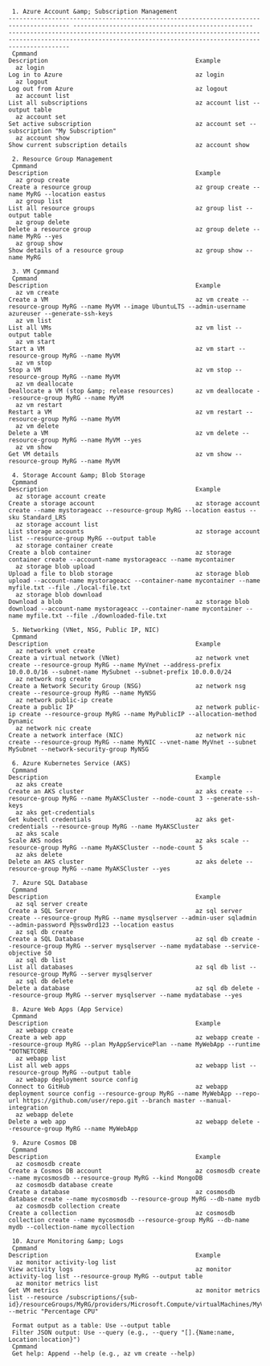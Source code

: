 	 1. Azure Account &amp; Subscription Management                                        	                                                  	                                                                                                                                                             	
	---------------------------------------------------------------------------------------	--------------------------------------------------	-------------------------------------------------------------------------------------------------------------------------------------------------------------	
	 Cpmmand                                                                               	 Description                                      	 Example                                                                                                                                                     	
	  az login                                                                             	  Log in to Azure                                 	  az login                                                                                                                                                   	
	  az logout                                                                            	  Log out from Azure                              	  az logout                                                                                                                                                  	
	  az account list                                                                      	  List all subscriptions                          	  az account list --output table                                                                                                                             	
	  az account set                                                                       	  Set active subscription                         	  az account set --subscription "My Subscription"                                                                                                            	
	  az account show                                                                      	  Show current subscription details               	  az account show                                                                                                                                            	
	                                                                                       	                                                  	                                                                                                                                                             	
	 2. Resource Group Management                                                          	                                                  	                                                                                                                                                             	
	 Cpmmand                                                                               	 Description                                      	 Example                                                                                                                                                     	
	  az group create                                                                      	  Create a resource group                         	  az group create --name MyRG --location eastus                                                                                                              	
	  az group list                                                                        	  List all resource groups                        	  az group list --output table                                                                                                                               	
	  az group delete                                                                      	  Delete a resource group                         	  az group delete --name MyRG --yes                                                                                                                          	
	  az group show                                                                        	  Show details of a resource group                	  az group show --name MyRG                                                                                                                                  	
	                                                                                       	                                                  	                                                                                                                                                             	
	 3. VM Cpmmand                                                                         	                                                  	                                                                                                                                                             	
	 Cpmmand                                                                               	 Description                                      	 Example                                                                                                                                                     	
	  az vm create                                                                         	  Create a VM                                     	  az vm create --resource-group MyRG --name MyVM --image UbuntuLTS --admin-username azureuser --generate-ssh-keys                                            	
	  az vm list                                                                           	  List all VMs                                    	  az vm list --output table                                                                                                                                  	
	  az vm start                                                                          	  Start a VM                                      	  az vm start --resource-group MyRG --name MyVM                                                                                                              	
	  az vm stop                                                                           	  Stop a VM                                       	  az vm stop --resource-group MyRG --name MyVM                                                                                                               	
	  az vm deallocate                                                                     	  Deallocate a VM (stop &amp; release resources)  	  az vm deallocate --resource-group MyRG --name MyVM                                                                                                         	
	  az vm restart                                                                        	  Restart a VM                                    	  az vm restart --resource-group MyRG --name MyVM                                                                                                            	
	  az vm delete                                                                         	  Delete a VM                                     	  az vm delete --resource-group MyRG --name MyVM --yes                                                                                                       	
	  az vm show                                                                           	  Get VM details                                  	  az vm show --resource-group MyRG --name MyVM                                                                                                               	
	                                                                                       	                                                  	                                                                                                                                                             	
	 4. Storage Account &amp; Blob Storage                                                 	                                                  	                                                                                                                                                             	
	 Cpmmand                                                                               	 Description                                      	 Example                                                                                                                                                     	
	  az storage account create                                                            	  Create a storage account                        	  az storage account create --name mystorageacc --resource-group MyRG --location eastus --sku Standard_LRS                                                   	
	  az storage account list                                                              	  List storage accounts                           	  az storage account list --resource-group MyRG --output table                                                                                               	
	  az storage container create                                                          	  Create a blob container                         	  az storage container create --account-name mystorageacc --name mycontainer                                                                                 	
	  az storage blob upload                                                               	  Upload a file to blob storage                   	  az storage blob upload --account-name mystorageacc --container-name mycontainer --name myfile.txt --file ./local-file.txt                                  	
	  az storage blob download                                                             	  Download a blob                                 	  az storage blob download --account-name mystorageacc --container-name mycontainer --name myfile.txt --file ./downloaded-file.txt                           	
	                                                                                       	                                                  	                                                                                                                                                             	
	 5. Networking (VNet, NSG, Public IP, NIC)                                             	                                                  	                                                                                                                                                             	
	 Cpmmand                                                                               	 Description                                      	 Example                                                                                                                                                     	
	  az network vnet create                                                               	  Create a virtual network (VNet)                 	  az network vnet create --resource-group MyRG --name MyVnet --address-prefix 10.0.0.0/16 --subnet-name MySubnet --subnet-prefix 10.0.0.0/24                 	
	  az network nsg create                                                                	  Create a Network Security Group (NSG)           	  az network nsg create --resource-group MyRG --name MyNSG                                                                                                   	
	  az network public-ip create                                                          	  Create a public IP                              	  az network public-ip create --resource-group MyRG --name MyPublicIP --allocation-method Dynamic                                                            	
	  az network nic create                                                                	  Create a network interface (NIC)                	  az network nic create --resource-group MyRG --name MyNIC --vnet-name MyVnet --subnet MySubnet --network-security-group MyNSG                               	
	                                                                                       	                                                  	                                                                                                                                                             	
	 6. Azure Kubernetes Service (AKS)                                                     	                                                  	                                                                                                                                                             	
	 Cpmmand                                                                               	 Description                                      	 Example                                                                                                                                                     	
	  az aks create                                                                        	  Create an AKS cluster                           	  az aks create --resource-group MyRG --name MyAKSCluster --node-count 3 --generate-ssh-keys                                                                 	
	  az aks get-credentials                                                               	  Get kubectl credentials                         	  az aks get-credentials --resource-group MyRG --name MyAKSCluster                                                                                           	
	  az aks scale                                                                         	  Scale AKS nodes                                 	  az aks scale --resource-group MyRG --name MyAKSCluster --node-count 5                                                                                      	
	  az aks delete                                                                        	  Delete an AKS cluster                           	  az aks delete --resource-group MyRG --name MyAKSCluster --yes                                                                                              	
	                                                                                       	                                                  	                                                                                                                                                             	
	 7. Azure SQL Database                                                                 	                                                  	                                                                                                                                                             	
	 Cpmmand                                                                               	 Description                                      	 Example                                                                                                                                                     	
	  az sql server create                                                                 	  Create a SQL Server                             	  az sql server create --resource-group MyRG --name mysqlserver --admin-user sqladmin --admin-password P@ssw0rd123 --location eastus                         	
	  az sql db create                                                                     	  Create a SQL Database                           	  az sql db create --resource-group MyRG --server mysqlserver --name mydatabase --service-objective S0                                                       	
	  az sql db list                                                                       	  List all databases                              	  az sql db list --resource-group MyRG --server mysqlserver                                                                                                  	
	  az sql db delete                                                                     	  Delete a database                               	  az sql db delete --resource-group MyRG --server mysqlserver --name mydatabase --yes                                                                        	
	                                                                                       	                                                  	                                                                                                                                                             	
	 8. Azure Web Apps (App Service)                                                       	                                                  	                                                                                                                                                             	
	 Cpmmand                                                                               	 Description                                      	 Example                                                                                                                                                     	
	  az webapp create                                                                     	  Create a web app                                	  az webapp create --resource-group MyRG --plan MyAppServicePlan --name MyWebApp --runtime "DOTNETCORE                                                       	
	  az webapp list                                                                       	  List all web apps                               	  az webapp list --resource-group MyRG --output table                                                                                                        	
	  az webapp deployment source config                                                   	  Connect to GitHub                               	  az webapp deployment source config --resource-group MyRG --name MyWebApp --repo-url https://github.com/user/repo.git --branch master --manual-integration  	
	  az webapp delete                                                                     	  Delete a web app                                	  az webapp delete --resource-group MyRG --name MyWebApp                                                                                                     	
	                                                                                       	                                                  	                                                                                                                                                             	
	 9. Azure Cosmos DB                                                                    	                                                  	                                                                                                                                                             	
	 Cpmmand                                                                               	 Description                                      	 Example                                                                                                                                                     	
	  az cosmosdb create                                                                   	  Create a Cosmos DB account                      	  az cosmosdb create --name mycosmosdb --resource-group MyRG --kind MongoDB                                                                                  	
	  az cosmosdb database create                                                          	  Create a database                               	  az cosmosdb database create --name mycosmosdb --resource-group MyRG --db-name mydb                                                                         	
	  az cosmosdb collection create                                                        	  Create a collection                             	  az cosmosdb collection create --name mycosmosdb --resource-group MyRG --db-name mydb --collection-name mycollection                                        	
	                                                                                       	                                                  	                                                                                                                                                             	
	 10. Azure Monitoring &amp; Logs                                                       	                                                  	                                                                                                                                                             	
	 Cpmmand                                                                               	 Description                                      	 Example                                                                                                                                                     	
	  az monitor activity-log list                                                         	  View activity logs                              	  az monitor activity-log list --resource-group MyRG --output table                                                                                          	
	  az monitor metrics list                                                              	  Get VM metrics                                  	  az monitor metrics list --resource /subscriptions/{sub-id}/resourceGroups/MyRG/providers/Microsoft.Compute/virtualMachines/MyVM --metric "Percentage CPU"  	
	                                                                                       	                                                  	                                                                                                                                                             	
	 Format output as a table: Use --output table                                          	                                                  	                                                                                                                                                             	
	 Filter JSON output: Use --query (e.g., --query "[].{Name:name, Location:location}")   	                                                  	                                                                                                                                                             	
	 Cpmmand                                                                               	                                                  	                                                                                                                                                             	
	 Get help: Append --help (e.g., az vm create --help)                                   	                                                  	                                                                                                                                                             	
